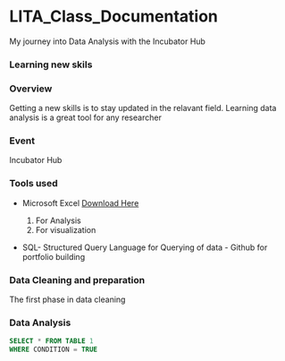 # LITA_Class_Documentation
My journey into Data Analysis with the Incubator Hub
      
### Learning new skils
      
### Overview
Getting a new skills is to stay updated in the relavant field. Learning data analysis is a great tool for any researcher
      
### Event
Incubator Hub
      
### Tools used
- Microsoft Excel [Download Here](https://www.microsoft.com)
   1. For Analysis
   2. For visualization
          
- SQL- Structured Query Language for Querying of data
      - Github for portfolio building 
      
### Data Cleaning and preparation
The first phase in data cleaning
      
### Data Analysis
```SQL
SELECT * FROM TABLE 1
WHERE CONDITION = TRUE
